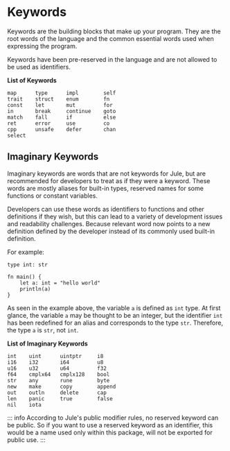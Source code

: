 # Keywords

Keywords are the building blocks that make up your program. They are the root words of the language and the common essential words used when expressing the program.

Keywords have been pre-reserved in the language and are not allowed to be used as identifiers.

**List of Keywords**
```jule
map      type      impl        self
trait    struct    enum        fn
const    let       mut         for
in       break     continue    goto
match    fall      if          else
ret      error     use         co
cpp      unsafe    defer       chan
select
```

## Imaginary Keywords

Imaginary keywords are words that are not keywords for Jule, but are recommended for developers to treat as if they were a keyword. These words are mostly aliases for built-in types, reserved names for some functions or constant variables.

Developers can use these words as identifiers to functions and other definitions if they wish, but this can lead to a variety of development issues and readability challenges. Because relevant word now points to a new definition defined by the developer instead of its commonly used built-in definition.

For example:

```jule
type int: str

fn main() {
    let a: int = "hello world"
    println(a)
}
```
As seen in the example above, the variable `a` is defined as `int` type. At first glance, the variable `a` may be thought to be an integer, but the identifier `int` has been redefined for an alias and corresponds to the type `str`. Therefore, the type `a` is `str`, not `int`.


**List of Imaginary Keywords**

```jule
int    uint      uintptr     i8
i16    i32       i64         u8
u16    u32       u64         f32
f64    cmplx64   cmplx128    bool
str    any       rune        byte
new    make      copy        append
out    outln     delete      cap
len    panic     true        false
nil    iota
```

::: info
According to Jule's public modifier rules, no reserved keyword can be public. So if you want to use a reserved keyword as an identifier, this would be a name used only within this package, will not be exported for public use.
:::